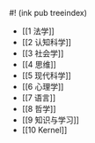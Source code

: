 #! (ink pub treeindex)

- [[1 法学]]
- [[2 认知科学]]
- [[3 社会学]]
- [[4 思维]]
- [[5 现代科学]]
- [[6 心理学]]
- [[7 语言]]
- [[8 哲学]]
- [[9 知识与学习]]
- [[10 Kernel]]
